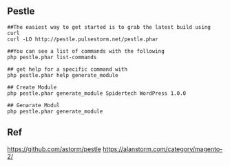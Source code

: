 

## Pestle


    ##The easiest way to get started is to grab the latest build using curl
    curl -LO http://pestle.pulsestorm.net/pestle.phar
    
    ##You can see a list of commands with the following
    php pestle.phar list-commands
    
    ## get help for a specific command with
    php pestle.phar help generate_module
    
    ## Create Module
    php pestle.phar generate_module Spidertech WordPress 1.0.0
    
    ## Genarate Modul 
    php pestle.phar generate_module



## Ref

https://github.com/astorm/pestle
https://alanstorm.com/category/magento-2/
